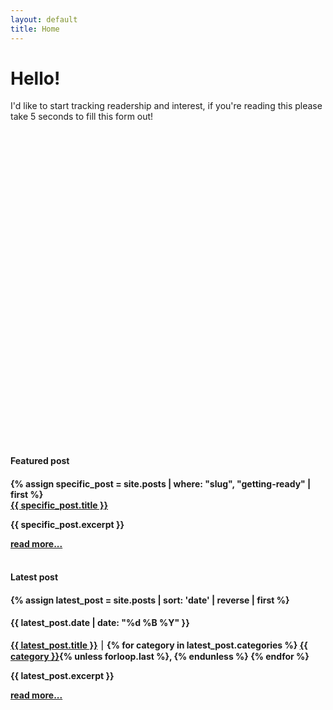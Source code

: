 ```yaml
---
layout: default
title: Home
---
```

# Hello!

I'd like to start tracking readership and interest, if you're reading this please take 5 seconds to fill this form out!

<div style="width:100%;height:500px;" data-fillout-id="vQMWybdq3Pus" data-fillout-embed-type="standard" data-fillout-inherit-parameters data-fillout-dynamic-resize></div><script src="https://server.fillout.com/embed/v1/"></script>


<h4 class="featured">Featured post<h4>
<div class="preview">
{% assign specific_post = site.posts | where: "slug", "getting-ready" | first %}
<div class="featured-title">
<a href="{{ site.baseurl }}{{ specific_post.url }}">{{ specific_post.title }}</a>
</div>
<p>{{ specific_post.excerpt }}</p>
<a href="{{ specific_post.url }}" class="read-more">read more...</a>
</div>
<br>
<h4 class="featured">Latest post<h4>
<div class="preview">
{% assign latest_post = site.posts | sort: 'date' | reverse | first %}
<div class="featured-title">
<h4>{{ latest_post.date | date: "%d %B %Y" }}</h4>
<a href="{{ site.baseurl }}{{ latest_post.url }}">{{ latest_post.title }}</a> ⏐
{% for category in latest_post.categories %}
<a href="/{{ category | slugify }}/" class="category">{{ category }}</a>{% unless forloop.last %}, {% endunless %}
{% endfor %}
</div>
<p>{{ latest_post.excerpt }}</p>
<a href="{{ latest_post.url }}" class="read-more">read more...</a>
</div>